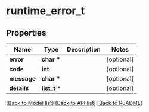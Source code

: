 # runtime_error_t

## Properties
Name | Type | Description | Notes
------------ | ------------- | ------------- | -------------
**error** | **char \*** |  | [optional] 
**code** | **int** |  | [optional] 
**message** | **char \*** |  | [optional] 
**details** | [**list_t**](protobuf_any.md) \* |  | [optional] 

[[Back to Model list]](../README.md#documentation-for-models) [[Back to API list]](../README.md#documentation-for-api-endpoints) [[Back to README]](../README.md)


